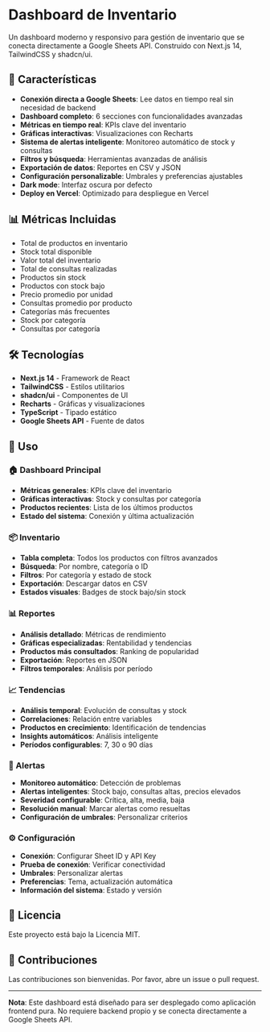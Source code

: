 # Dashboard de Inventario

Un dashboard moderno y responsivo para gestión de inventario que se conecta directamente a Google Sheets API. Construido con Next.js 14, TailwindCSS y shadcn/ui.

## 🚀 Características

- **Conexión directa a Google Sheets**: Lee datos en tiempo real sin necesidad de backend
- **Dashboard completo**: 6 secciones con funcionalidades avanzadas
- **Métricas en tiempo real**: KPIs clave del inventario
- **Gráficas interactivas**: Visualizaciones con Recharts
- **Sistema de alertas inteligente**: Monitoreo automático de stock y consultas
- **Filtros y búsqueda**: Herramientas avanzadas de análisis
- **Exportación de datos**: Reportes en CSV y JSON
- **Configuración personalizable**: Umbrales y preferencias ajustables
- **Dark mode**: Interfaz oscura por defecto
- **Deploy en Vercel**: Optimizado para despliegue en Vercel

## 📊 Métricas Incluidas

- Total de productos en inventario
- Stock total disponible
- Valor total del inventario
- Total de consultas realizadas
- Productos sin stock
- Productos con stock bajo
- Precio promedio por unidad
- Consultas promedio por producto
- Categorías más frecuentes
- Stock por categoría
- Consultas por categoría

## 🛠️ Tecnologías

- **Next.js 14** - Framework de React
- **TailwindCSS** - Estilos utilitarios
- **shadcn/ui** - Componentes de UI
- **Recharts** - Gráficas y visualizaciones
- **TypeScript** - Tipado estático
- **Google Sheets API** - Fuente de datos


## 📱 Uso

### 🏠 Dashboard Principal
- **Métricas generales**: KPIs clave del inventario
- **Gráficas interactivas**: Stock y consultas por categoría
- **Productos recientes**: Lista de los últimos productos
- **Estado del sistema**: Conexión y última actualización

### 📦 Inventario
- **Tabla completa**: Todos los productos con filtros avanzados
- **Búsqueda**: Por nombre, categoría o ID
- **Filtros**: Por categoría y estado de stock
- **Exportación**: Descargar datos en CSV
- **Estados visuales**: Badges de stock bajo/sin stock

### 📊 Reportes
- **Análisis detallado**: Métricas de rendimiento
- **Gráficas especializadas**: Rentabilidad y tendencias
- **Productos más consultados**: Ranking de popularidad
- **Exportación**: Reportes en JSON
- **Filtros temporales**: Análisis por período

### 📈 Tendencias
- **Análisis temporal**: Evolución de consultas y stock
- **Correlaciones**: Relación entre variables
- **Productos en crecimiento**: Identificación de tendencias
- **Insights automáticos**: Análisis inteligente
- **Períodos configurables**: 7, 30 o 90 días

### 🚨 Alertas
- **Monitoreo automático**: Detección de problemas
- **Alertas inteligentes**: Stock bajo, consultas altas, precios elevados
- **Severidad configurable**: Crítica, alta, media, baja
- **Resolución manual**: Marcar alertas como resueltas
- **Configuración de umbrales**: Personalizar criterios

### ⚙️ Configuración
- **Conexión**: Configurar Sheet ID y API Key
- **Prueba de conexión**: Verificar conectividad
- **Umbrales**: Personalizar alertas
- **Preferencias**: Tema, actualización automática
- **Información del sistema**: Estado y versión


## 📄 Licencia

Este proyecto está bajo la Licencia MIT.

## 🤝 Contribuciones

Las contribuciones son bienvenidas. Por favor, abre un issue o pull request.

---

**Nota**: Este dashboard está diseñado para ser desplegado como aplicación frontend pura. No requiere backend propio y se conecta directamente a Google Sheets API.
